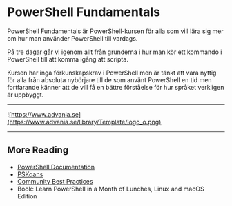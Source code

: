 # PowerShell Fundamentals

PowerShell Fundamentals är PowerShell-kursen för alla som vill lära sig mer om hur man använder PowerShell till vardags.

På tre dagar går vi igenom allt från grunderna i hur man kör ett kommando i PowerShell till att komma igång att scripta.

Kursen har inga förkunskapskrav i PowerShell men är tänkt att vara nyttig för alla från absoluta nybörjare till de som använt PowerShell en tid men fortfarande känner att de vill få en bättre förståelse för hur språket verkligen är uppbyggt.

---
![https://www.advania.se](https://www.advania.se/library/Template/logo_o.png)

---

## More Reading
- [PowerShell Documentation](https://docs.microsoft.com/en-us/powershell/)
- [PSKoans](https://github.com/vexx32/PSKoans)
- [Community Best Practices](https://github.com/PoshCode/PowerShellPracticeAndStyle)
- Book: Learn PowerShell in a Month of Lunches, Linux and macOS Edition